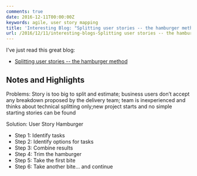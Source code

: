 ```yaml
---
comments: true
date: 2016-12-11T00:00:00Z
keywords: agile, user story mapping
title: 'Interesting Blog: "Splitting user stories -- the hamburger method"'
url: /2016/12/11/interesting-blogs-Splitting user stories -- the hamburger method/
---
```


I've just read this great blog:

- [Splitting user stories -- the hamburger method](https://gojko.net/2012/01/23/splitting-user-stories-the-hamburger-method/)

## Notes and Highlights

Problems: Story is too big to split and estimate; business users don’t accept any breakdown proposed by the delivery team; team is inexperienced and thinks about technical splitting only;new project starts and no simple starting stories can be found

Solution: User Story Hamburger

- Step 1: Identify tasks
- Step 2: Identify options for tasks
- Step 3: Combine results
- Step 4: Trim the hamburger
- Step 5: Take the first bite
- Step 6: Take another bite... and continue


